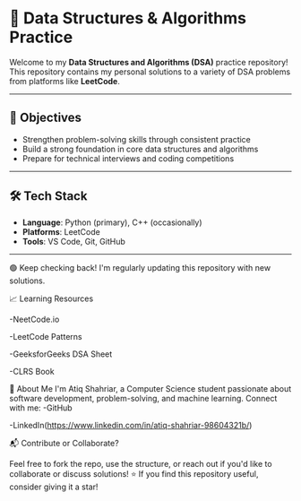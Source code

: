 # 🧠 Data Structures & Algorithms Practice

Welcome to my **Data Structures and Algorithms (DSA)** practice repository!  
This repository contains my personal solutions to a variety of DSA problems from platforms like **LeetCode**.

---

## 📌 Objectives
- Strengthen problem-solving skills through consistent practice
- Build a strong foundation in core data structures and algorithms
- Prepare for technical interviews and coding competitions

---

## 🛠️ Tech Stack

- **Language**: Python (primary), C++ (occasionally)
- **Platforms**: LeetCode
- **Tools**: VS Code, Git, GitHub

---

🟢 Keep checking back! I'm regularly updating this repository with new solutions.

📈 Learning Resources

-NeetCode.io

-LeetCode Patterns

-GeeksforGeeks DSA Sheet

-CLRS Book

🚀 About Me
I'm Atiq Shahriar, a Computer Science student passionate about software development, problem-solving, and machine learning.
Connect with me:
-GitHub 

-LinkedIn(https://www.linkedin.com/in/atiq-shahriar-98604321b/)

📬 Contribute or Collaborate?

Feel free to fork the repo, use the structure, or reach out if you'd like to collaborate or discuss solutions!
⭐ If you find this repository useful, consider giving it a star!
